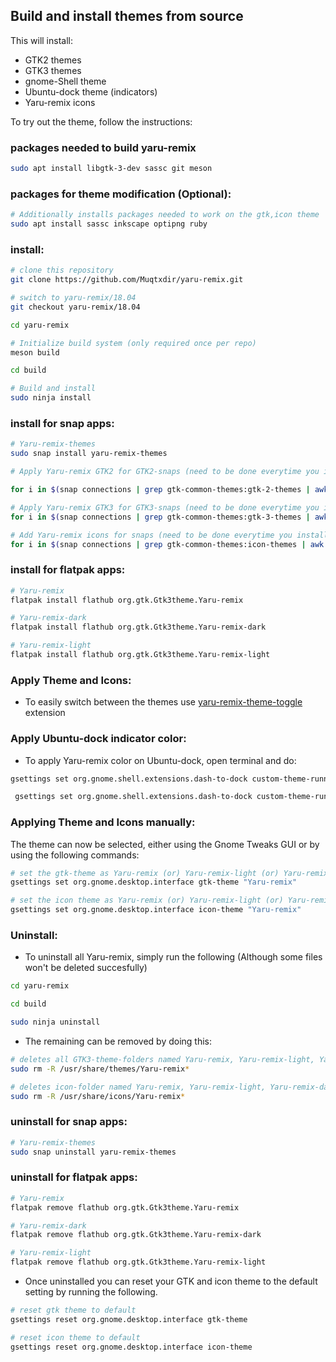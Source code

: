 ## Build and install themes from source

This will install:
- GTK2 themes
- GTK3 themes
- gnome-Shell theme
- Ubuntu-dock theme (indicators)
- Yaru-remix icons

To try out the theme, follow the instructions:

### packages needed to build yaru-remix
```bash
sudo apt install libgtk-3-dev sassc git meson 
```

### packages for theme modification (Optional):
```bash
# Additionally installs packages needed to work on the gtk,icon theme
sudo apt install sassc inkscape optipng ruby
```

### install:

```bash
# clone this repository
git clone https://github.com/Muqtxdir/yaru-remix.git
```

```bash
# switch to yaru-remix/18.04
git checkout yaru-remix/18.04
```

```bash
cd yaru-remix
```

```bash
# Initialize build system (only required once per repo)
meson build

cd build

# Build and install
sudo ninja install
```

### install for snap apps:

```bash
# Yaru-remix-themes
sudo snap install yaru-remix-themes
```

```bash
# Apply Yaru-remix GTK2 for GTK2-snaps (need to be done everytime you install a new GTK2-snap app)

for i in $(snap connections | grep gtk-common-themes:gtk-2-themes | awk '{print $2}'); do sudo snap connect $i yaru-colors:gtk-2-themes; done
```

```bash
# Apply Yaru-remix GTK3 for GTK3-snaps (need to be done everytime you install a new GTK3-snap app)
for i in $(snap connections | grep gtk-common-themes:gtk-3-themes | awk '{print $2}'); do sudo snap connect $i yaru-remix-themes:gtk-3-themes; done
```

```bash
# Add Yaru-remix icons for snaps (need to be done everytime you install a new snap app)
for i in $(snap connections | grep gtk-common-themes:icon-themes | awk '{print $2}'); do sudo snap connect $i yaru-remix-themes:icon-themes; done
```

### install for flatpak apps:

```bash
# Yaru-remix
flatpak install flathub org.gtk.Gtk3theme.Yaru-remix
```

```bash
# Yaru-remix-dark
flatpak install flathub org.gtk.Gtk3theme.Yaru-remix-dark
```

```bash
# Yaru-remix-light
flatpak install flathub org.gtk.Gtk3theme.Yaru-remix-light
```

### Apply Theme and Icons:
- To easily switch between the themes use [yaru-remix-theme-toggle](https://github.com/Muqtxdir/yaru-remix-theme-toggle) extension

### Apply Ubuntu-dock indicator color:
- To apply Yaru-remix color on Ubuntu-dock, open terminal and do:

```bash
gsettings set org.gnome.shell.extensions.dash-to-dock custom-theme-running-dots-color '#315bef' 2> /dev/null
```
```bash
 gsettings set org.gnome.shell.extensions.dash-to-dock custom-theme-running-dots-border-color '#315bef' 2> /dev/null
```

### Applying Theme and Icons manually:

The theme can now be selected, either using the Gnome Tweaks GUI or by using the following commands:

```bash
# set the gtk-theme as Yaru-remix (or) Yaru-remix-light (or) Yaru-remix-dark
gsettings set org.gnome.desktop.interface gtk-theme "Yaru-remix"
```

```bash
# set the icon theme as Yaru-remix (or) Yaru-remix-light (or) Yaru-remix-dark
gsettings set org.gnome.desktop.interface icon-theme "Yaru-remix"
```

### Uninstall:

- To uninstall all Yaru-remix, simply run the following (Although some files won't be deleted succesfully)

```bash
cd yaru-remix

cd build

sudo ninja uninstall
```
- The remaining can be removed by doing this:

```bash
# deletes all GTK3-theme-folders named Yaru-remix, Yaru-remix-light, Yaru-remix-dark
sudo rm -R /usr/share/themes/Yaru-remix*

# deletes icon-folder named Yaru-remix, Yaru-remix-light, Yaru-remix-dark
sudo rm -R /usr/share/icons/Yaru-remix*

```
### uninstall for snap apps:

```bash
# Yaru-remix-themes
sudo snap uninstall yaru-remix-themes
```
### uninstall for flatpak apps:

```bash
# Yaru-remix
flatpak remove flathub org.gtk.Gtk3theme.Yaru-remix
```

```bash
# Yaru-remix-dark
flatpak remove flathub org.gtk.Gtk3theme.Yaru-remix-dark
```

```bash
# Yaru-remix-light
flatpak remove flathub org.gtk.Gtk3theme.Yaru-remix-light
```

- Once uninstalled you can reset your GTK and icon theme to the default setting by running the following.

```bash
# reset gtk theme to default
gsettings reset org.gnome.desktop.interface gtk-theme
```
```bash
# reset icon theme to default
gsettings reset org.gnome.desktop.interface icon-theme
```
